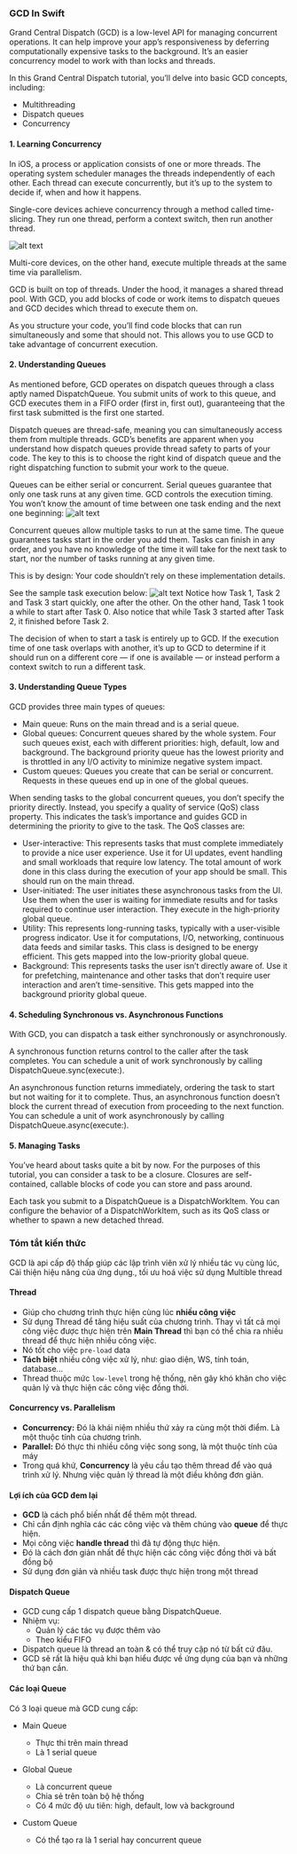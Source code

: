 ### GCD In Swift

Grand Central Dispatch (GCD) is a low-level API for managing concurrent operations. It can help improve your app’s responsiveness by deferring computationally expensive tasks to the background. It’s an easier concurrency model to work with than locks and threads.

In this Grand Central Dispatch tutorial, you’ll delve into basic GCD concepts, including:

* Multithreading
* Dispatch queues
* Concurrency

#### 1. Learning Concurrency
In iOS, a process or application consists of one or more threads. The operating system scheduler manages the threads independently of each other. Each thread can execute concurrently, but it’s up to the system to decide if, when and how it happens.

Single-core devices achieve concurrency through a method called time-slicing. They run one thread, perform a context switch, then run another thread.

![alt text](image-2.png)

Multi-core devices, on the other hand, execute multiple threads at the same time via parallelism.

GCD is built on top of threads. Under the hood, it manages a shared thread pool. With GCD, you add blocks of code or work items to dispatch queues and GCD decides which thread to execute them on.

As you structure your code, you’ll find code blocks that can run simultaneously and some that should not. This allows you to use GCD to take advantage of concurrent execution.
#### 2. Understanding Queues
As mentioned before, GCD operates on dispatch queues through a class aptly named DispatchQueue. You submit units of work to this queue, and GCD executes them in a FIFO order (first in, first out), guaranteeing that the first task submitted is the first one started.

Dispatch queues are thread-safe, meaning you can simultaneously access them from multiple threads. GCD’s benefits are apparent when you understand how dispatch queues provide thread safety to parts of your code. The key to this is to choose the right kind of dispatch queue and the right dispatching function to submit your work to the queue.

Queues can be either serial or concurrent. Serial queues guarantee that only one task runs at any given time. GCD controls the execution timing. You won’t know the amount of time between one task ending and the next one beginning:
![alt text](image-3.png)

Concurrent queues allow multiple tasks to run at the same time. The queue guarantees tasks start in the order you add them. Tasks can finish in any order, and you have no knowledge of the time it will take for the next task to start, nor the number of tasks running at any given time.

This is by design: Your code shouldn’t rely on these implementation details.

See the sample task execution below:
![alt text](image-4.png)
Notice how Task 1, Task 2 and Task 3 start quickly, one after the other. On the other hand, Task 1 took a while to start after Task 0. Also notice that while Task 3 started after Task 2, it finished before Task 2.

The decision of when to start a task is entirely up to GCD. If the execution time of one task overlaps with another, it’s up to GCD to determine if it should run on a different core — if one is available — or instead perform a context switch to run a different task.
#### 3. Understanding Queue Types
GCD provides three main types of queues:

* Main queue: Runs on the main thread and is a serial queue.
* Global queues: Concurrent queues shared by the whole system. Four such queues exist, each with different priorities: high, default, low and background. The background priority queue has the lowest priority and is throttled in any I/O activity to minimize negative system impact.
* Custom queues: Queues you create that can be serial or concurrent. Requests in these queues end up in one of the global queues.

When sending tasks to the global concurrent queues, you don’t specify the priority directly. Instead, you specify a quality of service (QoS) class property. This indicates the task’s importance and guides GCD in determining the priority to give to the task.
The QoS classes are:

* User-interactive: This represents tasks that must complete immediately to provide a nice user experience. Use it for UI updates, event handling and small workloads that require low latency. The total amount of work done in this class during the execution of your app should be small. This should run on the main thread.
* User-initiated: The user initiates these asynchronous tasks from the UI. Use them when the user is waiting for immediate results and for tasks required to continue user interaction. They execute in the high-priority global queue.
* Utility: This represents long-running tasks, typically with a user-visible progress indicator. Use it for computations, I/O, networking, continuous data feeds and similar tasks. This class is designed to be energy efficient. This gets mapped into the low-priority global queue.
* Background: This represents tasks the user isn’t directly aware of. Use it for prefetching, maintenance and other tasks that don’t require user interaction and aren’t time-sensitive. This gets mapped into the background priority global queue.
#### 4.  Scheduling Synchronous vs. Asynchronous Functions
With GCD, you can dispatch a task either synchronously or asynchronously.

A synchronous function returns control to the caller after the task completes. You can schedule a unit of work synchronously by calling DispatchQueue.sync(execute:).

An asynchronous function returns immediately, ordering the task to start but not waiting for it to complete. Thus, an asynchronous function doesn’t block the current thread of execution from proceeding to the next function. You can schedule a unit of work asynchronously by calling DispatchQueue.async(execute:).

#### 5. Managing Tasks
You’ve heard about tasks quite a bit by now. For the purposes of this tutorial, you can consider a task to be a closure. Closures are self-contained, callable blocks of code you can store and pass around.

Each task you submit to a DispatchQueue is a DispatchWorkItem. You can configure the behavior of a DispatchWorkItem, such as its QoS class or whether to spawn a new detached thread.

### Tóm tắt kiến thức

GCD là api cấp độ thấp giúp các lập trình viên xử lý nhiều tác vụ cùng lúc, Cải thiện hiệu năng của ứng dụng., tối ưu hoá việc sử dụng Multible thread

#### Thread

- Giúp cho chương trình thực hiện cùng lúc **nhiều công việc**
- Sử dụng Thread để tăng hiệu suất của chương trình. Thay vì tất cả mọi công việc được thực hiện trên **Main Thread** thì bạn có thể chia ra nhiều thread để thực hiện nhiều công việc.
- Nó tốt cho việc `pre-load` data
- **Tách biệt** nhiều công việc xử lý, như: giao diện, WS, tính toán, database…
- Thread thuộc mức `low-level` trong hệ thống, nên gây khó khăn cho việc quản lý và thực hiện các công việc đồng thời.

####  Concurrency vs. Parallelism

- **Concurrency:** Đó là khái niệm nhiều thứ xảy ra cùng một thời điểm. Là một thuộc tính của chương trình.
- **Parallel:** Đó thực thi nhiều công việc song song, là một thuộc tính của máy
- Trong quá khứ, **Concurrency** là yêu cầu tạo thêm thread để vào quá trình xử lý. Nhưng việc quản lý thread là một điều không đơn giản.

#### Lợi ích của GCD đem lại

- **GCD** là cách phổ biến nhất để thêm một thread.
- Chỉ cần định nghĩa các các công việc và thêm chúng vào **queue** để thực hiện.
- Mọi công việc **handle thread** thì đã tự động thực hiện.
- Đó là cách đơn giản nhất để thực hiện các công việc đồng thời và bất đồng bộ
- Sử dụng đơn giản và nhiều task được thực hiện trong một thread

#### Dispatch Queue

- GCD cung cấp 1 dispatch queue bằng DispatchQueue.
- Nhiệm vụ:
  - Quản lý các tác vụ được thêm vào
  - Theo kiểu FIFO
- Dispatch queue là thread an toàn & có thể truy cập nó từ bất cứ đâu.
- GCD sẽ rất là hiệu quả khi bạn hiểu được về ứng dụng của bạn và những thứ bạn cần.

#### Các loại Queue

Có 3 loại queue mà GCD cung cấp:

- Main Queue
  - Thực thi trên main thread
  - Là 1 serial queue

- Global Queue
  - Là concurrent queue
  - Chia sẻ trên toàn bộ hệ thống
  - Có 4 mức độ ưu tiên: high, default, low và background

- Custom Queue
  - Có thể tạo ra là 1 serial hay concurrent queue